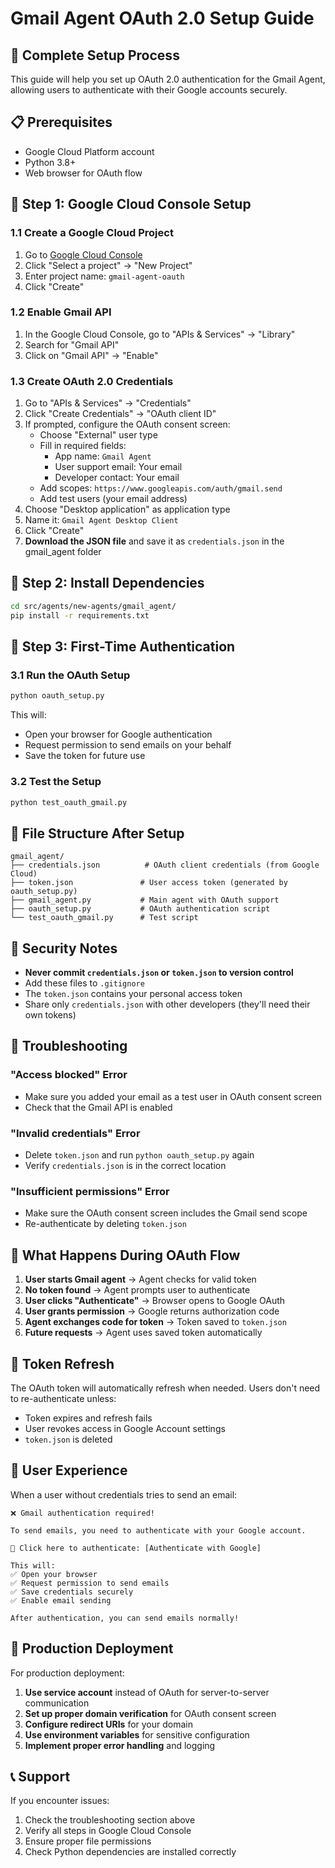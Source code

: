 # Gmail Agent OAuth 2.0 Setup Guide

## 🚀 Complete Setup Process

This guide will help you set up OAuth 2.0 authentication for the Gmail Agent, allowing users to authenticate with their Google accounts securely.

## 📋 Prerequisites

- Google Cloud Platform account
- Python 3.8+
- Web browser for OAuth flow

## 🔧 Step 1: Google Cloud Console Setup

### 1.1 Create a Google Cloud Project

1. Go to [Google Cloud Console](https://console.cloud.google.com/)
2. Click "Select a project" → "New Project"
3. Enter project name: `gmail-agent-oauth`
4. Click "Create"

### 1.2 Enable Gmail API

1. In the Google Cloud Console, go to "APIs & Services" → "Library"
2. Search for "Gmail API"
3. Click on "Gmail API" → "Enable"

### 1.3 Create OAuth 2.0 Credentials

1. Go to "APIs & Services" → "Credentials"
2. Click "Create Credentials" → "OAuth client ID"
3. If prompted, configure the OAuth consent screen:
   - Choose "External" user type
   - Fill in required fields:
     - App name: `Gmail Agent`
     - User support email: Your email
     - Developer contact: Your email
   - Add scopes: `https://www.googleapis.com/auth/gmail.send`
   - Add test users (your email address)
4. Choose "Desktop application" as application type
5. Name it: `Gmail Agent Desktop Client`
6. Click "Create"
7. **Download the JSON file** and save it as `credentials.json` in the gmail_agent folder

## 🔧 Step 2: Install Dependencies

```bash
cd src/agents/new-agents/gmail_agent/
pip install -r requirements.txt
```

## 🔧 Step 3: First-Time Authentication

### 3.1 Run the OAuth Setup

```bash
python oauth_setup.py
```

This will:
- Open your browser for Google authentication
- Request permission to send emails on your behalf
- Save the token for future use

### 3.2 Test the Setup

```bash
python test_oauth_gmail.py
```

## 📁 File Structure After Setup

```
gmail_agent/
├── credentials.json          # OAuth client credentials (from Google Cloud)
├── token.json               # User access token (generated by oauth_setup.py)
├── gmail_agent.py           # Main agent with OAuth support
├── oauth_setup.py           # OAuth authentication script
└── test_oauth_gmail.py      # Test script
```

## 🔐 Security Notes

- **Never commit `credentials.json` or `token.json` to version control**
- Add these files to `.gitignore`
- The `token.json` contains your personal access token
- Share only `credentials.json` with other developers (they'll need their own tokens)

## 🚨 Troubleshooting

### "Access blocked" Error
- Make sure you added your email as a test user in OAuth consent screen
- Check that the Gmail API is enabled

### "Invalid credentials" Error
- Delete `token.json` and run `python oauth_setup.py` again
- Verify `credentials.json` is in the correct location

### "Insufficient permissions" Error
- Make sure the OAuth consent screen includes the Gmail send scope
- Re-authenticate by deleting `token.json`

## 🎯 What Happens During OAuth Flow

1. **User starts Gmail agent** → Agent checks for valid token
2. **No token found** → Agent prompts user to authenticate
3. **User clicks "Authenticate"** → Browser opens to Google OAuth
4. **User grants permission** → Google returns authorization code
5. **Agent exchanges code for token** → Token saved to `token.json`
6. **Future requests** → Agent uses saved token automatically

## 🔄 Token Refresh

The OAuth token will automatically refresh when needed. Users don't need to re-authenticate unless:
- Token expires and refresh fails
- User revokes access in Google Account settings
- `token.json` is deleted

## 📱 User Experience

When a user without credentials tries to send an email:

```
❌ Gmail authentication required!

To send emails, you need to authenticate with your Google account.

🔗 Click here to authenticate: [Authenticate with Google]

This will:
✅ Open your browser
✅ Request permission to send emails
✅ Save credentials securely
✅ Enable email sending

After authentication, you can send emails normally!
```

## 🚀 Production Deployment

For production deployment:

1. **Use service account** instead of OAuth for server-to-server communication
2. **Set up proper domain verification** for OAuth consent screen
3. **Configure redirect URIs** for your domain
4. **Use environment variables** for sensitive configuration
5. **Implement proper error handling** and logging

## 📞 Support

If you encounter issues:
1. Check the troubleshooting section above
2. Verify all steps in Google Cloud Console
3. Ensure proper file permissions
4. Check Python dependencies are installed correctly
